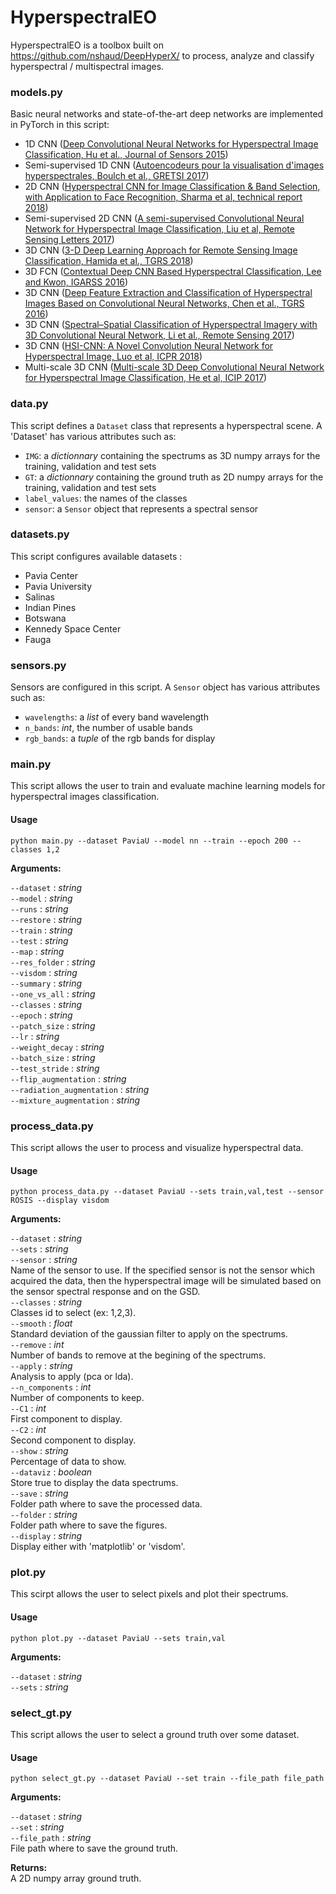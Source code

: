 # HyperspectralEO

HyperspectralEO is a toolbox built on https://github.com/nshaud/DeepHyperX/ to process, analyze and classify hyperspectral / multispectral images. 

### models.py

Basic neural networks and state-of-the-art deep networks are implemented in PyTorch in this script:
  * 1D CNN ([Deep Convolutional Neural Networks for Hyperspectral Image Classification, Hu et al., Journal of Sensors 2015](https://www.hindawi.com/journals/js/2015/258619/))
  * Semi-supervised 1D CNN ([Autoencodeurs pour la visualisation d'images hyperspectrales, Boulch et al., GRETSI 2017](https://delta-onera.github.io/publication/2017-GRETSI))
  * 2D CNN ([Hyperspectral CNN for Image Classification & Band Selection, with Application to Face Recognition, Sharma et al, technical report 2018](https://lirias.kuleuven.be/bitstream/123456789/566754/1/4166_final.pdf))
  * Semi-supervised 2D CNN ([A semi-supervised Convolutional Neural Network for Hyperspectral Image Classification, Liu et al, Remote Sensing Letters 2017](https://www.tandfonline.com/doi/abs/10.1080/2150704X.2017.1331053))
  * 3D CNN ([3-D Deep Learning Approach for Remote Sensing Image Classification, Hamida et al., TGRS 2018](https://ieeexplore.ieee.org/stamp/stamp.jsp?arnumber=8344565))
  * 3D FCN ([Contextual Deep CNN Based Hyperspectral Classification, Lee and Kwon, IGARSS 2016](https://arxiv.org/abs/1604.03519))
  * 3D CNN ([Deep Feature Extraction and Classification of Hyperspectral Images Based on Convolutional Neural Networks, Chen et al., TGRS 2016](http://elib.dlr.de/106352/2/CNN.pdf))
  * 3D CNN ([Spectral–Spatial Classification of Hyperspectral Imagery with 3D Convolutional Neural Network, Li et al., Remote Sensing 2017](http://www.mdpi.com/2072-4292/9/1/67))
  * 3D CNN ([HSI-CNN: A Novel Convolution Neural Network for Hyperspectral Image, Luo et al, ICPR 2018](https://arxiv.org/abs/1802.10478))
  * Multi-scale 3D CNN ([Multi-scale 3D Deep Convolutional Neural Network for Hyperspectral Image Classification, He et al, ICIP 2017](https://ieeexplore.ieee.org/document/8297014/))  
  
### data.py

This script defines a `Dataset` class that represents a hyperspectral scene. A 'Dataset' has various attributes such as:  
* `IMG`: a *dictionnary* containing the spectrums as 3D numpy arrays for the training, validation and test sets  
* `GT`: a *dictionnary* containing the ground truth as 2D numpy arrays for the training, validation and test sets  
* `label_values`: the names of the classes  
* `sensor`: a `Sensor` object that represents a spectral sensor
  
### datasets.py 

This script configures available datasets : 
* Pavia Center  
* Pavia University 
* Salinas  
* Indian Pines 
* Botswana
* Kennedy Space Center 
* Fauga

### sensors.py 

Sensors are configured in this script. A `Sensor` object has various attributes such as:  
* `wavelengths`: a *list* of every band wavelength  
* `n_bands`: *int*, the number of usable bands 
* `rgb_bands`: a *tuple* of the rgb bands for display

### main.py

This script allows the user to train and evaluate machine learning models for hyperspectral images classification.

#### Usage 

`python main.py --dataset PaviaU --model nn --train --epoch 200 --classes 1,2 `  

**Arguments:**  

 `--dataset` : *string*  
 `--model` : *string*  
 `--runs` : *string*  
 `--restore` : *string*  
 `--train` : *string*  
 `--test` : *string*  
 `--map` : *string*  
 `--res_folder` : *string*  
 `--visdom` : *string*  
 `--summary` : *string*  
 `--one_vs_all` : *string*  
 `--classes` : *string*  
 `--epoch` : *string*  
 `--patch_size` : *string*  
 `--lr` : *string*  
 `--weight_decay` : *string*  
 `--batch_size` : *string*  
  `--test_stride` : *string*  
 `--flip_augmentation` : *string*  
 `--radiation_augmentation` : *string*  
 `--mixture_augmentation` : *string*  
  


### process_data.py 

This script allows the user to process and visualize hyperspectral data. 

#### Usage

`python process_data.py --dataset PaviaU --sets train,val,test --sensor ROSIS --display visdom`

**Arguments:**  
  
 `--dataset` : *string*  
 `--sets` : *string*   
 `--sensor` : *string*   
 Name of the sensor to use. If the specified sensor is not the sensor which acquired the data, then the hyperspectral image will be simulated based on the sensor spectral response and on the GSD.  
 `--classes` : *string*  
 Classes id to select (ex: 1,2,3).     
 `--smooth` : *float*  
 Standard deviation of the gaussian filter to apply on the spectrums.     
 `--remove` : *int*  
 Number of bands to remove at the begining of the spectrums.      
 `--apply` : *string*  
 Analysis to apply (pca or lda).    
 `--n_components` : *int*  
 Number of components to keep.    
 `--C1` : *int*  
 First component to display.    
 `--C2` : *int*  
 Second component to display.    
 `--show` : *string*  
 Percentage of data to show.    
 `--dataviz` : *boolean*  
 Store true to display the data spectrums.    
 `--save` : *string*  
 Folder path where to save the processed data.    
 `--folder` : *string*  
 Folder path where to save the figures.    
 `--display` : *string*  
 Display either with 'matplotlib' or 'visdom'.     
 
 ### plot.py
 
 This scirpt allows the user to select pixels and plot their spectrums.
 
 #### Usage
 
 `python plot.py --dataset PaviaU --sets train,val`
 
 **Arguments:**

 `--dataset` : *string*  
 `--sets` : *string* 
 
 ### select_gt.py
 
 This script allows the user to select a ground truth over some dataset.  
 
 #### Usage  
 
 `python select_gt.py --dataset PaviaU --set train --file_path file_path`  
 
  **Arguments:**
 
 `--dataset` : *string*  
 `--set` : *string*   
 `--file_path` : *string*    
 File path where to save the ground truth.

 **Returns:**  
 A 2D numpy array ground truth.
